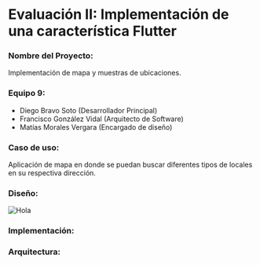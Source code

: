 # Evaluación II: Implementación de una característica Flutter

### Nombre del Proyecto:

Implementación de mapa y muestras de ubicaciones.

### Equipo 9:

- Diego Bravo Soto (Desarrollador Principal)
- Francisco González Vidal (Arquitecto de Software)
- Matías Morales Vergara (Encargado de diseño)

### Caso de uso:

Aplicación de mapa en donde se puedan buscar diferentes tipos de locales en su respectiva dirección.

### Diseño:

![Hola](https://static.wikia.nocookie.net/onepiece/images/a/af/Monkey_D._Luffy_Anime_Dos_Años_Después_Infobox.png/revision/latest?cb=20200616015904&path-prefix=es)


### Implementación:

### Arquitectura:


